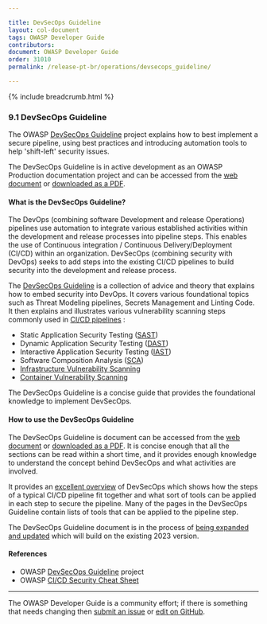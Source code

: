 ```yaml
---

title: DevSecOps Guideline
layout: col-document
tags: OWASP Developer Guide
contributors:
document: OWASP Developer Guide
order: 31010
permalink: /release-pt-br/operations/devsecops_guideline/

---
```


{% include breadcrumb.html %}

### 9.1 DevSecOps Guideline

The OWASP [DevSecOps Guideline][devsecops] project explains how to best implement a secure pipeline,
using best practices and introducing automation tools to help 'shift-left' security issues.

The DevSecOps Guideline is in active development as an OWASP Production documentation project
and can be accessed from the [web document][dsodoc] or [downloaded as a PDF][dsopdf].

#### What is the DevSecOps Guideline?

The DevOps (combining software Development and release Operations) pipelines use automation to integrate
various established activities within the development and release processes into pipeline steps.
This enables the use of Continuous integration / Continuous Delivery/Deployment (CI/CD) within an organization.
DevSecOps (combining security with DevOps) seeks to add steps into the existing CI/CD pipelines to build security
into the development and release process.

The [DevSecOps Guideline][devsecops] is a collection of advice and theory that explains how to embed security into DevOps.
It covers various foundational topics such as Threat Modeling pipelines, Secrets Management and Linting Code.
It then explains and illustrates various vulnerability scanning steps commonly used in [CI/CD pipelines][cscicd] :

* Static Application Security Testing ([SAST][dsosast])
* Dynamic Application Security Testing ([DAST][dsodast])
* Interactive Application Security Testing ([IAST][dsoiast])
* Software Composition Analysis ([SCA][dsosca])
* [Infrastructure Vulnerability Scanning][dsocvs]
* [Container Vulnerability Scanning][dsoivs]

The DevSecOps Guideline is a concise guide that provides the foundational knowledge to implement DevSecOps.

#### How to use the DevSecOps Guideline

The DevSecOps Guideline is document can be accessed from the [web document][dsodoc] or [downloaded as a PDF][dsopdf].
It is concise enough that all the sections can be read within a short time, and it provides enough knowledge
to understand the concept behind DevSecOps and what activities are involved.

It provides an [excellent overview][dsointro] of DevSecOps which shows how the steps of a typical CI/CD pipeline
fit together and what sort of tools can be applied in each step to secure the pipeline.
Many of the pages in the DevSecOps Guideline contain lists of tools that can be applied to the pipeline step.

The DevSecOps Guideline document is in the process of [being expanded and updated][dsonew] which will build on the
existing 2023 version.

#### References

* OWASP [DevSecOps Guideline][devsecops] project
* OWASP [CI/CD Security Cheat Sheet][cscicd]

----

The OWASP Developer Guide is a community effort; if there is something that needs changing
then [submit an issue][issue1101] or [edit on GitHub][edit1101].

[cscicd]: https://cheatsheetseries.owasp.org/cheatsheets/CI_CD_Security_Cheat_Sheet
[devsecops]: https://owasp.org/www-project-devsecops-guideline/
[dsocvs]: https://owasp.org/www-project-devsecops-guideline/latest/02f-Container-Vulnerability-Scanning
[dsodoc]: https://owasp.org/www-project-devsecops-guideline/latest/
[dsodast]: https://owasp.org/www-project-devsecops-guideline/latest/02b-Dynamic-Application-Security-Testing
[dsoiast]: https://owasp.org/www-project-devsecops-guideline/latest/02c-Interactive-Application-Security-Testing
[dsointro]: https://owasp.org/www-project-devsecops-guideline/latest/index
[dsoivs]: https://owasp.org/www-project-devsecops-guideline/latest/02e-Infrastructure-Vulnerability-Scanning
[dsonew]: https://github.com/OWASP/DevSecOpsGuideline/tree/master/current-version
[dsopdf]: https://github.com/OWASP/DevSecOpsGuideline/releases
[dsosast]: https://owasp.org/www-project-devsecops-guideline/latest/02a-Static-Application-Security-Testing
[dsosca]: https://owasp.org/www-project-devsecops-guideline/latest/02d-Software-Composition-Analysis
[edit1101]: https://github.com/OWASP/www-project-developer-guide/blob/main/draft/11-operations/01-devsecops.md
[issue1101]: https://github.com/OWASP/www-project-developer-guide/issues/new?labels=content&template=request.md&title=Update:%2011-operations/01-devsecops
